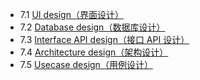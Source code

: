 

  * 7.1 [UI design（界面设计）](./UIdesign.md)
  * 7.2 [Database design（数据库设计）](./数据库设计ER图.md)
  * 7.3 [Interface API design（接口 API 设计）](../../server/API调用文档.md)
  * 7.4 [Architecture design（架构设计）](./Architecturedesign.md)
  * 7.5 [Usecase design（用例设计）](./BCE.md)
